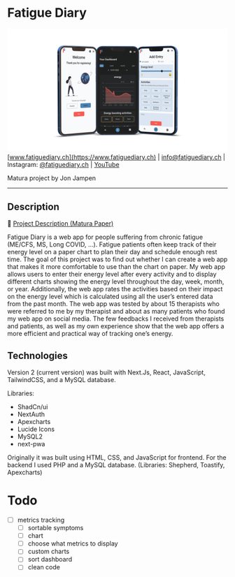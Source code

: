 # Fatigue Diary
![](/docs/coverimage.png)
[www.fatiguediary.ch](https://www.fatiguediary.ch) | [info@fatiguediary.ch](mailto:info@fatiguediary.ch) | Instagram: [@fatiguediary.ch](https://www.instagram.com/fatiguediary.ch/) | [YouTube](https://www.youtube.com/@FatigueDiary)

Matura project by Jon Jampen

---

## Description
📝 [Project Description (Matura Paper)](https://github.com/jonjampen/fatiguediary/blob/main/docs/maturapaper/matura_paper_jon_jampen.pdf)

<!-- 📅 [Schedule and Features](https://github.com/jonjampen/fatiguediary/blob/main/docs/schedule-features.md) -->

Fatigue Diary is a web app for people suffering from chronic fatigue (ME/CFS, MS, Long COVID, ...). Fatigue patients often keep track of their energy level on a paper chart to plan their day and schedule enough rest time. The goal of this project was to find out whether I can create a web app that makes it more comfortable to use than the chart on paper. My web app allows users to enter their energy level after every activity and to display different charts showing the energy level throughout the day, week, month, or year. Additionally, the web app rates the activities based on their impact on the energy level which is calculated using all the user’s entered data from the past month. The web app was tested by about 15 therapists who were referred to me by my therapist and about as many patients who found my web app on social media. The few feedbacks I received from therapists and patients, as well as my own experience show that the web app offers a more efficient and practical way of tracking one’s energy. 

## Technologies
Version 2 (current version) was built with Next.Js, React, JavaScript, TailwindCSS, and a MySQL database.

Libraries:
- ShadCn/ui
- NextAuth
- Apexcharts
- Lucide Icons
- MySQL2
- next-pwa


Originally it was built using HTML, CSS, and JavaScript for frontend. For the backend I used PHP and a MySQL database. (Libraries: Shepherd, Toastify, Apexcharts)


# Todo
- [ ] metrics tracking
    - [ ] sortable symptoms
    - [ ] chart
    - [ ] choose what metrics to display
    - [ ] custom charts
    - [ ] sort dashboard
    - [ ] clean code
